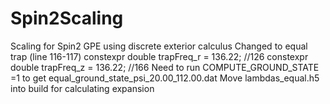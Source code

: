# Spin2Scaling
Scaling for Spin2 GPE using discrete exterior calculus
Changed to equal trap (line 116-117)
constexpr double trapFreq_r = 136.22; //126
constexpr double trapFreq_z = 136.22; //166
Need to run COMPUTE_GROUND_STATE =1 to get equal_ground_state_psi_20.00_112.00.dat
Move lambdas_equal.h5 into build for calculating expansion

